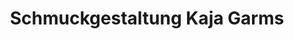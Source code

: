 ---
title: "Schmuckgestaltung Kaja Garms"
url: /gerlingen/schmuckgestaltung-kaja-garms/
shop: Schmuck
---